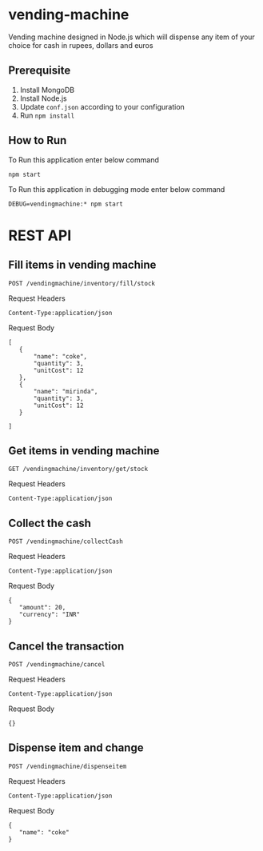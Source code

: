 # vending-machine
Vending machine designed in Node.js which will dispense any item of your choice for cash in rupees, dollars and euros

## Prerequisite
 1. Install MongoDB
 2. Install Node.js
 3. Update `conf.json` according to your configuration
 4. Run `npm install`

## How to Run
To Run this application enter below command
```
npm start
```
To Run this application in debugging mode enter below command
```
DEBUG=vendingmachine:* npm start
```

# REST API

## Fill items in vending machine
 ```
 POST /vendingmachine/inventory/fill/stock
 ```
 Request Headers
 ```
 Content-Type:application/json
 ```
 Request Body
 ```
 [
	{
        "name": "coke",
        "quantity": 3,
        "unitCost": 12
    },
    {
        "name": "mirinda",
        "quantity": 3,
        "unitCost": 12
    }
    
]
 ```
## Get items in vending machine
 ```
 GET /vendingmachine/inventory/get/stock
 ```
 Request Headers
 ```
 Content-Type:application/json
 ```
## Collect the cash
 ```
 POST /vendingmachine/collectCash
 ```
 Request Headers
 ```
 Content-Type:application/json
 ```
 Request Body
 ```
 {
	"amount": 20,
	"currency": "INR"
 } 
 ```
 ## Cancel the transaction
 ```
 POST /vendingmachine/cancel
 ```
 Request Headers
 ```
 Content-Type:application/json
 ```
 Request Body
 ```
 {} 
 ```
 ## Dispense item and change
 ```
 POST /vendingmachine/dispenseitem
 ```
 Request Headers
 ```
 Content-Type:application/json
 ```
 Request Body
 ```
 {
	"name": "coke"
 }
 ```

